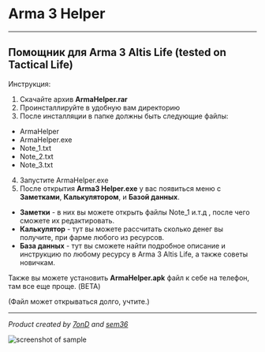 # Arma 3 Helper
------------------------------------------------
## Помощник для Arma 3 Altis Life (tested on Tactical Life)
Инструкция:
1. Скачайте архив **ArmaHelper.rar**
2. Проинсталлируйте в удобную вам директорию
3. После инсталляции в папке должны быть следующие файлы:
* ArmaHelper
* ArmaHelper.exe
* Note_1.txt
* Note_2.txt
* Note_3.txt
4. Запустите ArmaHelper.exe
5. После открытия **Arma3 Helper.exe** у вас появиться меню с **Заметками**, **Калькулятором**, и **Базой данных**.
* **Заметки** - в них вы можете открыть файлы Note_1 и.т.д , после чего сможете их редактировать.
* **Калькулятор** - тут вы можете рассчитать сколько денег вы получите, при фарме любого из ресурсов.
* **База данных** - тут вы сможете найти подробное описание и инструкцию по любому ресурсу в Arma 3 Altis Life, а также  советы новичкам.

Также вы можете установить **ArmaHelper.apk** файл к себе на телефон, там все еще проще. (BETA)

(Файл может открываться долго, учтите.)

-----------------------------------------
_Product created by  [7onD](https://github.com/7onD) and [sem36](https://github.com/sem36)_


![screenshot of sample](https://cdn.cloudflare.steamstatic.com/steam/apps/107410/capsule_616x353.jpg?t=1608211055)
